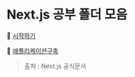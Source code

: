 # Next.js 공부 폴더 모음

📂 [시작하기](./시작하기/000-GettingStarted.md)

📂 [애플리케이션구축](./애플리케이션구축/000-BuildingYourApplication.md)

> 출처 : Next.js 공식문서